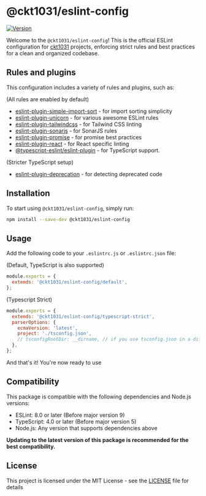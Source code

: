 # @ckt1031/eslint-config

[![Version](https://img.shields.io/npm/v/@ckt1031/eslint-config.svg?style=flat-square)](https://www.npmjs.com/package/@ckt1031/eslint-config)

Welcome to the `@ckt1031/eslint-config`! This is the official ESLint configuration for [ckt1031](https://github.com/ckt1031) projects, enforcing strict rules and best practices for a clean and organized codebase.

## Rules and plugins

This configuration includes a variety of rules and plugins, such as:

(All rules are enabled by default)

- [eslint-plugin-simple-import-sort](https://www.npmjs.com/package/eslint-plugin-simple-import-sort) - for import sorting simplicity
- [eslint-plugin-unicorn](https://www.npmjs.com/package/eslint-plugin-unicorn) - for various awesome ESLint rules
- [eslint-plugin-tailwindcss](https://www.npmjs.com/package/eslint-plugin-tailwindcss) - for Tailwind CSS linting
- [eslint-plugin-sonarjs](https://www.npmjs.com/package/eslint-plugin-sonarjs) - for SonarJS rules
- [eslint-plugin-promise](https://www.npmjs.com/package/eslint-plugin-promise) - for promise best practices
- [eslint-plugin-react](https://www.npmjs.com/package/eslint-plugin-react) - for React specific linting
- [@typescript-eslint/eslint-plugin](https://www.npmjs.com/package/@typescript-eslint/eslint-plugin) - for TypeScript support.

(Stricter TypeScript setup)

- [eslint-plugin-deprecation](https://www.npmjs.com/package/eslint-plugin-deprecation) - for detecting deprecated code

## Installation

To start using `@ckt1031/eslint-config`, simply run:

```bash
npm install --save-dev @ckt1031/eslint-config
```

## Usage

Add the following code to your `.eslintrc.js` or `.eslintrc.json` file:

(Default, TypeScript is also supported)

```js
module.exports = {
  extends: '@ckt1031/eslint-config/default',
};
```

(Typescript Strict)

```js
module.exports = {
  extends: '@ckt1031/eslint-config/typescript-strict',
  parserOptions: {
    ecmaVersion: 'latest',
    project: './tsconfig.json',
    // tsconfigRootDir: __dirname, // if you use tsconfig.json in a different directory
  },
};
```

And that's it! You're now ready to use

## Compatibility

This package is compatible with the following dependencies and Node.js versions:

- ESLint: 8.0 or later (Before major version 9)
- TypeScript: 4.0 or later (Before major version 5)
- Node.js: Any version that supports dependencies above

**Updating to the latest version of this package is recommended for the best compatibility.**

## License

This project is licensed under the MIT License - see the [LICENSE](./LICENSE) file for details
